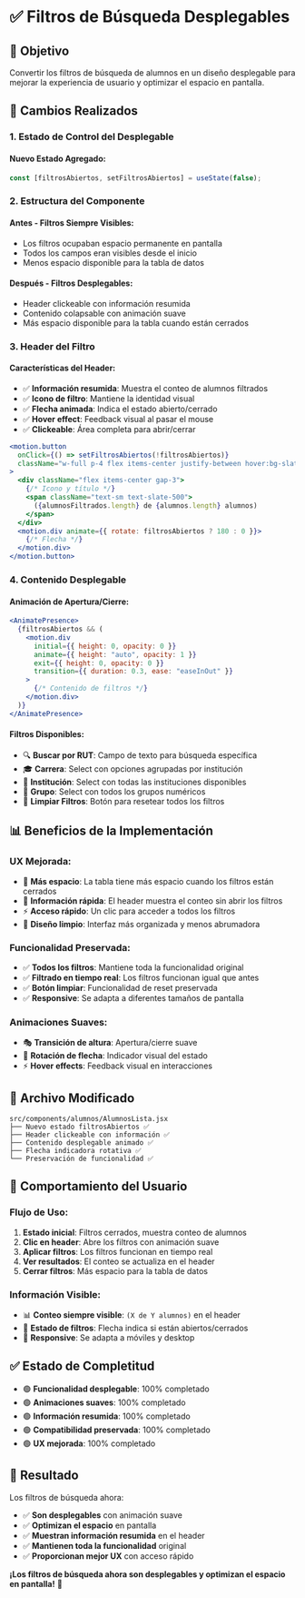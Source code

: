 # ✅ Filtros de Búsqueda Desplegables

## 🎯 Objetivo

Convertir los filtros de búsqueda de alumnos en un diseño desplegable para mejorar la experiencia de usuario y optimizar el espacio en pantalla.

## 🔧 Cambios Realizados

### **1. Estado de Control del Desplegable**

#### **Nuevo Estado Agregado:**
```javascript
const [filtrosAbiertos, setFiltrosAbiertos] = useState(false);
```

### **2. Estructura del Componente**

#### **Antes - Filtros Siempre Visibles:**
- Los filtros ocupaban espacio permanente en pantalla
- Todos los campos eran visibles desde el inicio
- Menos espacio disponible para la tabla de datos

#### **Después - Filtros Desplegables:**
- Header clickeable con información resumida
- Contenido colapsable con animación suave
- Más espacio disponible para la tabla cuando están cerrados

### **3. Header del Filtro**

#### **Características del Header:**
- ✅ **Información resumida**: Muestra el conteo de alumnos filtrados
- ✅ **Icono de filtro**: Mantiene la identidad visual
- ✅ **Flecha animada**: Indica el estado abierto/cerrado
- ✅ **Hover effect**: Feedback visual al pasar el mouse
- ✅ **Clickeable**: Área completa para abrir/cerrar

```jsx
<motion.button
  onClick={() => setFiltrosAbiertos(!filtrosAbiertos)}
  className="w-full p-4 flex items-center justify-between hover:bg-slate-50 transition-colors"
>
  <div className="flex items-center gap-3">
    {/* Icono y título */}
    <span className="text-sm text-slate-500">
      ({alumnosFiltrados.length} de {alumnos.length} alumnos)
    </span>
  </div>
  <motion.div animate={{ rotate: filtrosAbiertos ? 180 : 0 }}>
    {/* Flecha */}
  </motion.div>
</motion.button>
```

### **4. Contenido Desplegable**

#### **Animación de Apertura/Cierre:**
```jsx
<AnimatePresence>
  {filtrosAbiertos && (
    <motion.div
      initial={{ height: 0, opacity: 0 }}
      animate={{ height: "auto", opacity: 1 }}
      exit={{ height: 0, opacity: 0 }}
      transition={{ duration: 0.3, ease: "easeInOut" }}
    >
      {/* Contenido de filtros */}
    </motion.div>
  )}
</AnimatePresence>
```

#### **Filtros Disponibles:**
- 🔍 **Buscar por RUT**: Campo de texto para búsqueda específica
- 🎓 **Carrera**: Select con opciones agrupadas por institución
- 🏫 **Institución**: Select con todas las instituciones disponibles
- 👥 **Grupo**: Select con todos los grupos numéricos
- 🧹 **Limpiar Filtros**: Botón para resetear todos los filtros

## 📊 Beneficios de la Implementación

### **UX Mejorada:**
- 📱 **Más espacio**: La tabla tiene más espacio cuando los filtros están cerrados
- 🎯 **Información rápida**: El header muestra el conteo sin abrir los filtros
- ⚡ **Acceso rápido**: Un clic para acceder a todos los filtros
- 🎨 **Diseño limpio**: Interfaz más organizada y menos abrumadora

### **Funcionalidad Preservada:**
- ✅ **Todos los filtros**: Mantiene toda la funcionalidad original
- ✅ **Filtrado en tiempo real**: Los filtros funcionan igual que antes
- ✅ **Botón limpiar**: Funcionalidad de reset preservada
- ✅ **Responsive**: Se adapta a diferentes tamaños de pantalla

### **Animaciones Suaves:**
- 🎭 **Transición de altura**: Apertura/cierre suave
- 🔄 **Rotación de flecha**: Indicador visual del estado
- ⚡ **Hover effects**: Feedback visual en interacciones

## 📁 Archivo Modificado

```
src/components/alumnos/AlumnosLista.jsx
├── Nuevo estado filtrosAbiertos ✅
├── Header clickeable con información ✅
├── Contenido desplegable animado ✅
├── Flecha indicadora rotativa ✅
└── Preservación de funcionalidad ✅
```

## 🎯 Comportamiento del Usuario

### **Flujo de Uso:**
1. **Estado inicial**: Filtros cerrados, muestra conteo de alumnos
2. **Clic en header**: Abre los filtros con animación suave
3. **Aplicar filtros**: Los filtros funcionan en tiempo real
4. **Ver resultados**: El conteo se actualiza en el header
5. **Cerrar filtros**: Más espacio para la tabla de datos

### **Información Visible:**
- 📊 **Conteo siempre visible**: `(X de Y alumnos)` en el header
- 🎯 **Estado de filtros**: Flecha indica si están abiertos/cerrados
- 📱 **Responsive**: Se adapta a móviles y desktop

## ✅ Estado de Completitud

- 🟢 **Funcionalidad desplegable**: 100% completado
- 🟢 **Animaciones suaves**: 100% completado
- 🟢 **Información resumida**: 100% completado
- 🟢 **Compatibilidad preservada**: 100% completado
- 🟢 **UX mejorada**: 100% completado

## 🚀 Resultado

Los filtros de búsqueda ahora:
- ✅ **Son desplegables** con animación suave
- ✅ **Optimizan el espacio** en pantalla
- ✅ **Muestran información resumida** en el header
- ✅ **Mantienen toda la funcionalidad** original
- ✅ **Proporcionan mejor UX** con acceso rápido

**¡Los filtros de búsqueda ahora son desplegables y optimizan el espacio en pantalla!** 🎉
